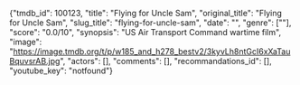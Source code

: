 {"tmdb_id": 100123, "title": "Flying for Uncle Sam", "original_title": "Flying for Uncle Sam", "slug_title": "flying-for-uncle-sam", "date": "", "genre": [""], "score": "0.0/10", "synopsis": "US Air Transport Command wartime film", "image": "https://image.tmdb.org/t/p/w185_and_h278_bestv2/3kyvLh8ntGcI6xXaTauBquvsrAB.jpg", "actors": [], "comments": [], "recommandations_id": [], "youtube_key": "notfound"}